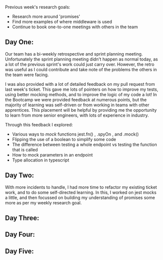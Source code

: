 Previous week's research goals:
- Research more around 'promises'
- Find more examples of where middleware is used
- Continue to book one-to-one meetings with others in the team

## Day One:

Our team has a bi-weekly retrospective and sprint planning meeting. Unfortunately the sprint planning meeting didn't happen as normal today, as a lot of the previous sprint's work could just carry over. However, the retro was useful as I could contribute and take note of the problems the others in the team were facing.

I was also provided with a lot of detailed feedback on my pull request from last week's ticket. This gave me lots of pointers on how to improve my tests, using better mocking methods, and to improve the logic of my code a lot! In the Bootcamp we were provided feedback at numerous points, but the majority of learning was self-driven or from working in teams with other apprentices. This placement will be helpful by providing me the opportunity to learn from more senior engineers, with lots of experience in industry. 

Through this feedback I explored:
- Various ways to *mock* functions jest.fn() , .spyOn , and .mock()
- Flipping the use of a boolean to simplify some code
- The difference between testing a whole endpoint vs testing the function that is called
- How to mock parameters in an endpoint
- Type allocation in typescript

## Day Two:

With more incidents to handle, I had more time to refactor my existing ticket work, and to do some self-directed learning. In this, I worked on jest mocks a little, and then focussed on building my understanding of promises some more as per my weekly research goal. 

## Day Three:

## Day Four:

## Day Five: